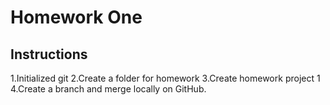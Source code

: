 # Homework One
## Instructions
1.Initialized git
2.Create a folder for homework
3.Create homework project 1
4.Create a branch and merge locally on GitHub.
